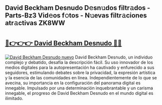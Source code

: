 ## David Beckham Desnudo D𝚎sn𝚞dos filtr𝚊dos - Parts-Bz3 Vid𝚎os f𝚘tos - N𝚞evas filtr𝚊ciones atr𝚊ctivas ZK8WW

# <h2><a href="http://mb4f91x.tromn.icu/?c=David+Beckham+Desnudo">🔗👉👉👉 David Beckham Desnudo 🔗🔗</a></h2>

[![David Beckham Desnudo nuevo](https://i.imgur.com/pEAQMta.gif)](http://mb4f91x.tromn.icu/?c=David+Beckham+Desnudo)
David Beckham Desnudo, un individuo complejo y debatido, desafía la descripción fácil. Su uso innovador de los medios digitales para la autopresentación ha cautivado y enfurecido a sus seguidores, estimulando debates sobre la privacidad, la expresión artística y la esencia de las comunidades en línea. Independientemente de lo que se avecina, su importancia en la configuración del panorama digital es innegable. Impulsado por una determinación inquebrantable y un carisma innegable, el progreso de David Beckham Desnudo en el mundo digital es ilimitado.

